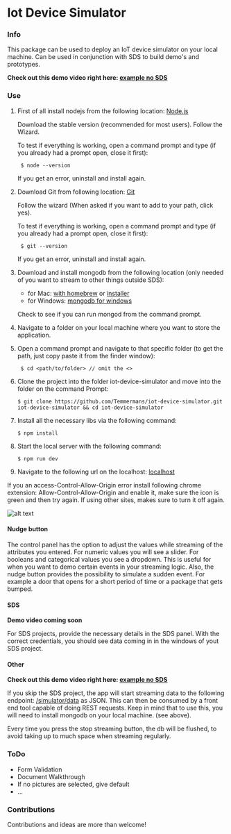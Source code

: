 # Iot Device Simulator

### Info

This package can be used to deploy an IoT device simulator on your local machine. Can be used in conjunction with SDS to build demo's and prototypes.

**Check out this demo video right here: [example no SDS](https://vimeo.com/216167084)**

### Use

1. First of all install nodejs from the following location: [Node.js](https://nodejs.org/en/)

   Download the stable version (recommended for most users). Follow the Wizard.
   
   To test if everything is working, open a command prompt and type (if you already had a prompt open, close it first):
   ```
    $ node --version
   ```
   
   If you get an error, uninstall and install again.
   
2. Download Git from following location: [Git](https://git-scm.com/downloads)

   Follow the wizard (When asked if you want to add to your path, click yes).
   
   To test if everything is working, open a command prompt and type (if you already had a prompt open, close it first):
   ```
    $ git --version
   ```
   If you get an error, uninstall and install again.
   
3. Download and install mongodb from the following location (only needed of you want to stream to other things outside SDS):
    - for Mac: [with homebrew](https://docs.mongodb.com/v3.0/tutorial/install-mongodb-on-os-x/) or [installer](https://www.mongodb.com/download-center#community)
    - for Windows: [mongodb for windows](https://www.mongodb.com/download-center#community)
    
    Check to see if you can run mongod from the command prompt.
   
4. Navigate to a folder on your local machine where you want to store the application.

5. Open a command prompt and navigate to that specific folder (to get the path, just copy paste it from the finder window):
   ```
    $ cd <path/to/folder> // omit the <>
   ```
6. Clone the project into the folder iot-device-simulator and move into the folder on the command Prompt:
    ```
    $ git clone https://github.com/Temmermans/iot-device-simulator.git iot-device-simulator && cd iot-device-simulator
    ```
7. Install all the necessary libs via the following command:
    ```
    $ npm install
    ```
8. Start the local server with the following command:
    ```
    $ npm run dev
    ```
9. Navigate to the following url on the localhost: [localhost](http://localhost:3000/simulator)


If you an access-Control-Allow-Origin error install following chrome extension: Allow-Control-Allow-Origin and enable it, make sure the icon is green and then try again.
If using other sites, makes sure to turn it off again.

![alt text](./readme-images/chrome-extension.png)

#### Nudge button

The control panel has the option to adjust the values while streaming of the attributes you entered. For numeric values you will see a slider. For booleans and categorical values you see a dropdown. This is useful for when you want to demo certain events in your streaming logic. Also, the nudge button provides the possibility to simulate a sudden event. For example a door that opens for a short period of time or a package that gets bumped. 

#### SDS

**Demo video coming soon**

For SDS projects, provide the necessary details in the SDS panel. With the correct credentials, you should see data coming in in the windows of yout SDS project.

#### Other

**Check out this demo video right here: [example no SDS](https://vimeo.com/216167084)**

If you skip the SDS project, the app will start streaming data to the following endpoint: [/simulator/data](http://localhost:3000/simulator/data) as JSON. This can then be consumed by a front end tool capable of doing REST requests. Keep in mind that to use this, you will need to install mongodb on your local machine. (see above).

Every time you press the stop streaming button, the db will be flushed, to avoid taking up to much space when streaming regularly.

### ToDo

- Form Validation
- Document Walkthrough
- If no pictures are selected, give default
- ...

### Contributions

Contributions and ideas are more than welcome!
